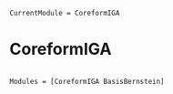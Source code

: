 ```@meta
CurrentModule = CoreformIGA
```

# CoreformIGA

```@index
```

```@autodocs
Modules = [CoreformIGA BasisBernstein]
```
